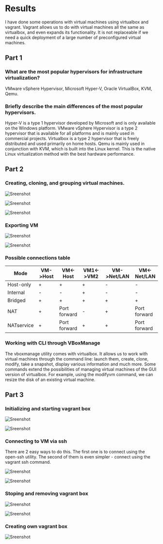 # Results
I have done some operations with virtual machines using virtualbox and vagrant. Vagrant allows us to do with virtual machines all the same as virtualbox, and even expands its functionality. It is not replaceable if we need a quick deployment of a large number of preconfigured virtual machines.

## Part 1
### What are the most popular hypervisors for infrastructure virtualization?
VMware vSphere Hypervisor, Microsoft Hyper-V, Oracle VirtualBox, KVM, Qemu.
### Briefly describe the main differences of the most popular hypervisors.
Hyper-V is a type 1 hypervisor developed by Microsoft and is only available on the Windows platform. VMware vSphere Hypervisor is a type 2 hypervisor that is available for all platforms and is mainly used in commercial projects. Virtualbox is a type 2 hypervisor that is freely distributed and used primarily on home hosts. Qemu is mainly used in conjunction with KVM, which is built into the Linux kernel. This is the native Linux virtualization method with the best hardware performance.

## Part 2
### Creating, cloning, and grouping virtual machines.
![Sreenshot](/m2/task2.1/screenshots/Picture1.jpg)

![Sreenshot](/m2/task2.1/screenshots/Picture2.jpg)

![Sreenshot](/m2/task2.1/screenshots/Picture3.jpg)

### Exporting VM
![Sreenshot](/m2/task2.1/screenshots/Picture4.jpg)

![Sreenshot](/m2/task2.1/screenshots/Picture5.jpg)

### Possible connections table
| Mode       | VM->Host | VM<-Host     | VM1<->VM2 | VM->Net/LAN | VM<-Net/LAN  |
|------------|----------|--------------|-----------|-------------|--------------|
| Host-only  | +        | +            | +         | -           | -            |
| Internal   | -        | -            | +         | -           | -            |
| Bridged    | +        | +            | +         | +           | +            |
| NAT        | +        | Port forward | -         | +           | Port forward |
| NATservice | +        | Port forward | +         | +           | Port forward |

### Working with CLI through VBoxManage
The vboxmanage utility comes with virtualbox. It allows us to work with virtual machines through the command line: launch them, create, clone, modify, take a snapshot, display various information and much more. Some commands extend the possibilities of managing virtual machines of the GUI version of virtualbox. For example, using the modifyvm command, we can resize the disk of an existing virtual machine.

## Part 3
### Initializing and starting vagrant box
![Sreenshot](/m2/task2.1/screenshots/Picture6.jpg)

![Sreenshot](/m2/task2.1/screenshots/Picture7.jpg)

### Connecting to VM via ssh
There are 2 easy ways to do this. The first one is to connect using the open-ssh utility. The second of them is even simpler - connect using the vagrant ssh command.

![Sreenshot](/m2/task2.1/screenshots/Picture8.jpg)

![Sreenshot](/m2/task2.1/screenshots/Picture9.jpg)

### Stoping and removing vagrant box
![Sreenshot](/m2/task2.1/screenshots/Picture10.jpg)

![Sreenshot](/m2/task2.1/screenshots/Picture11.jpg)

### Creating own vagrant box
![Sreenshot](/m2/task2.1/screenshots/Picture12.jpg)
